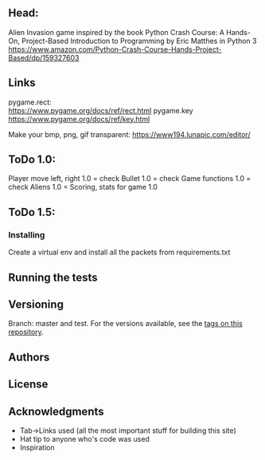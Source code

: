 ## Head:
Alien Invasion game inspired by the book Python Crash Course: A Hands-On, Project-Based Introduction to Programming by Eric Matthes in Python 3
https://www.amazon.com/Python-Crash-Course-Hands-Project-Based/dp/159327603

## Links
pygame.rect:
<br>
https://www.pygame.org/docs/ref/rect.html
pygame.key
<br>
https://www.pygame.org/docs/ref/key.html

Make your bmp, png, gif transparent:
https://www194.lunapic.com/editor/


## ToDo 1.0:
Player move left, right 1.0 = check
Bullet 1.0 = check
Game functions 1.0 = check
Aliens 1.0 = 
Scoring, stats for game 1.0

## ToDo 1.5:


### Installing

Create a virtual env and install all the packets from requirements.txt

## Running the tests


## Versioning
Branch: master and test.
For the versions available, see the [tags on this repository](https://github.com/spawnmarvel/AlienInvasionGame). 

## Authors


## License


## Acknowledgments

* Tab->Links used (all the most important stuff for building this site)
* Hat tip to anyone who's code was used
* Inspiration








